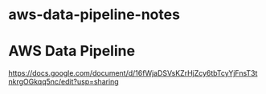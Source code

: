 # aws-data-pipeline-notes

# AWS Data Pipeline
https://docs.google.com/document/d/16fWjaDSVsKZrHjZcy6tbTcyYjFnsT3tnkrgOGkqq5nc/edit?usp=sharing

